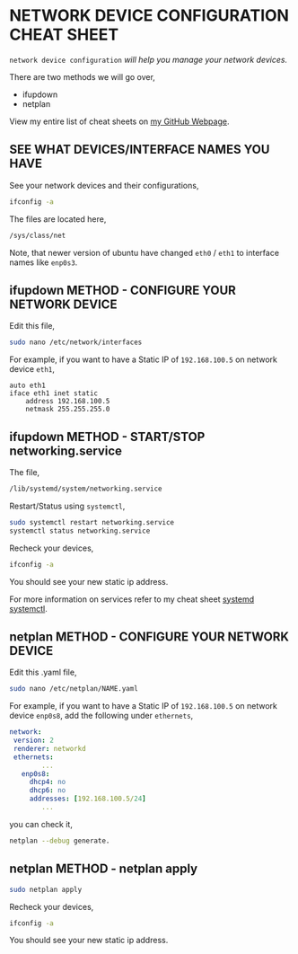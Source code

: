 # NETWORK DEVICE CONFIGURATION CHEAT SHEET

`network device configuration` _will help you manage
your network devices._

There are two methods we will go over,

* ifupdown
* netplan

View my entire list of cheat sheets on
[my GitHub Webpage](https://jeffdecola.github.io/my-cheat-sheets/).

## SEE WHAT DEVICES/INTERFACE NAMES YOU HAVE

See your network devices and their configurations,

```bash
ifconfig -a
```

The files are located here,

```bash
/sys/class/net
```

Note, that newer version of ubuntu have changed `eth0` / `eth1`
to interface names like `enp0s3`.

## ifupdown METHOD - CONFIGURE YOUR NETWORK DEVICE

Edit this file,

```bash
sudo nano /etc/network/interfaces
```

For example, if you want to have a
Static IP of `192.168.100.5` on network device `eth1`,

```text
auto eth1
iface eth1 inet static
    address 192.168.100.5
    netmask 255.255.255.0
```

## ifupdown METHOD - START/STOP networking.service

The file,

```bash
/lib/systemd/system/networking.service
```

Restart/Status using `systemctl`,

```bash
sudo systemctl restart networking.service
systemctl status networking.service
```

Recheck your devices,

```bash
ifconfig -a
```

You should see your new static ip address.

For more information on services refer to my cheat sheet
[systemd systemctl](https://github.com/JeffDeCola/my-cheat-sheets/tree/master/development/operating-systems/linux/systemd-systemctl-cheat-sheet).

## netplan METHOD - CONFIGURE YOUR NETWORK DEVICE

Edit this .yaml file,

```bash
sudo nano /etc/netplan/NAME.yaml
```

For example, if you want to have a
Static IP of `192.168.100.5` on network device `enp0s8`,
add the following under `ethernets`,

```YAML
network:
 version: 2
 renderer: networkd
 ethernets:
        ...
   enp0s8:
     dhcp4: no
     dhcp6: no
     addresses: [192.168.100.5/24]
        ...
```

you can check it,

```bash
netplan --debug generate.
```

## netplan METHOD - netplan apply

```bash
sudo netplan apply
```

Recheck your devices,

```bash
ifconfig -a
```

You should see your new static ip address.

